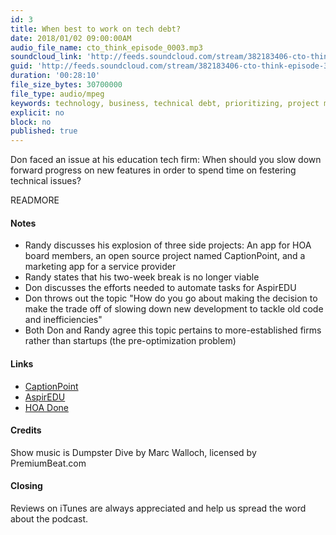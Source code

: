 ```yaml
---
id: 3
title: When best to work on tech debt?
date: 2018/01/02 09:00:00AM
audio_file_name: cto_think_episode_0003.mp3
soundcloud_link: 'http://feeds.soundcloud.com/stream/382183406-cto-think-episode-3-when-best-to-work-on-tech-debt.mp3'
guid: 'http://feeds.soundcloud.com/stream/382183406-cto-think-episode-3-when-best-to-work-on-tech-debt.mp3'
duration: '00:28:10'
file_size_bytes: 30700000
file_type: audio/mpeg
keywords: technology, business, technical debt, prioritizing, project management, product management
explicit: no
block: no
published: true
---
```


Don faced an issue at his education tech firm: When should you slow down forward progress on new features in order to spend time on festering technical issues?

READMORE

#### Notes

* Randy discusses his explosion of three side projects: An app for HOA board members, an open source project named CaptionPoint, and a marketing app for a service provider
* Randy states that his two-week break is no longer viable
* Don discusses the efforts needed to automate tasks for AspirEDU
* Don throws out the topic "How do you go about making the decision to make the trade off of slowing down new development to tackle old code and inefficiencies"
* Both Don and Randy agree this topic pertains to more-established firms rather than startups (the pre-optimization problem)

#### Links

* [CaptionPoint](http://www.captionpoint.com)
* [AspirEDU](https://aspiredu.com)
* [HOA Done](https://www.hoadone.com)

#### Credits

Show music is Dumpster Dive by Marc Walloch, licensed by PremiumBeat.com

#### Closing

Reviews on iTunes are always appreciated and help us spread the word about the podcast.  
